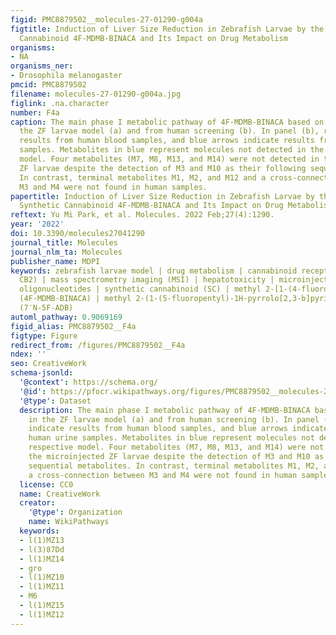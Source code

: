 ```yaml
---
figid: PMC8879502__molecules-27-01290-g004a
figtitle: Induction of Liver Size Reduction in Zebrafish Larvae by the Emerging Synthetic
  Cannabinoid 4F-MDMB-BINACA and Its Impact on Drug Metabolism
organisms:
- NA
organisms_ner:
- Drosophila melanogaster
pmcid: PMC8879502
filename: molecules-27-01290-g004a.jpg
figlink: .na.character
number: F4a
caption: The main phase I metabolic pathway of 4F-MDMB-BINACA based on findings in
  the ZF larvae model (a) and from human screening (b). In panel (b), red arrows indicate
  results from human blood samples, and blue arrows indicate results from human urine
  samples. Metabolites in blue represent molecules not detected in the respective
  model. Four metabolites (M7, M8, M13, and M14) were not detected in the microinjected
  ZF larvae despite the detection of M3 and M10 as their following sequential metabolites.
  In contrast, terminal metabolites M1, M2, and M12 and a cross-connection between
  M3 and M4 were not found in human samples.
papertitle: Induction of Liver Size Reduction in Zebrafish Larvae by the Emerging
  Synthetic Cannabinoid 4F-MDMB-BINACA and Its Impact on Drug Metabolism.
reftext: Yu Mi Park, et al. Molecules. 2022 Feb;27(4):1290.
year: '2022'
doi: 10.3390/molecules27041290
journal_title: Molecules
journal_nlm_ta: Molecules
publisher_name: MDPI
keywords: zebrafish larvae model | drug metabolism | cannabinoid receptors (CB1 and
  CB2) | mass spectrometry imaging (MSI) | hepatotoxicity | microinjection | morpholino
  oligonucleotides | synthetic cannabinoid (SC) | methyl 2-[1-(4-fluorobutyl)-1H-indazole-3-carboxamido]-3,3-dimethylbutanoate
  (4F-MDMB-BINACA) | methyl 2-(1-(5-fluoropentyl)-1H-pyrrolo[2,3-b]pyridine-3-carboxamido)-3,3-dimethylbutanoate
  (7′N-5F-ADB)
automl_pathway: 0.9069169
figid_alias: PMC8879502__F4a
figtype: Figure
redirect_from: /figures/PMC8879502__F4a
ndex: ''
seo: CreativeWork
schema-jsonld:
  '@context': https://schema.org/
  '@id': https://pfocr.wikipathways.org/figures/PMC8879502__molecules-27-01290-g004a.html
  '@type': Dataset
  description: The main phase I metabolic pathway of 4F-MDMB-BINACA based on findings
    in the ZF larvae model (a) and from human screening (b). In panel (b), red arrows
    indicate results from human blood samples, and blue arrows indicate results from
    human urine samples. Metabolites in blue represent molecules not detected in the
    respective model. Four metabolites (M7, M8, M13, and M14) were not detected in
    the microinjected ZF larvae despite the detection of M3 and M10 as their following
    sequential metabolites. In contrast, terminal metabolites M1, M2, and M12 and
    a cross-connection between M3 and M4 were not found in human samples.
  license: CC0
  name: CreativeWork
  creator:
    '@type': Organization
    name: WikiPathways
  keywords:
  - l(1)MZ13
  - l(3)87Dd
  - l(1)MZ14
  - gro
  - l(1)MZ10
  - l(1)MZ11
  - M6
  - l(1)MZ15
  - l(1)MZ12
---
```

